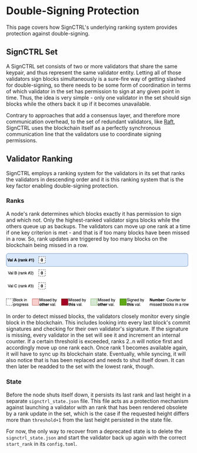 # Double-Signing Protection

This page covers how SignCTRL's underlying ranking system provides protection against double-signing.

## SignCTRL Set

A SignCTRL set consists of two or more validators that share the same keypair, and thus represent the same validator entity. Letting all of those validators sign blocks simultaneously is a sure-fire way of getting slashed for double-signing, so there needs to be some form of coordination in terms of which validator in the set has permission to sign at any given point in time. Thus, the idea is very simple - only one validator in the set should sign blocks while the others back it up if it becomes unavailable.

Contrary to approaches that add a consensus layer, and therefore more communication overhead, to the set of redundant validators, like [Raft](https://raft.github.io/), SignCTRL uses the blockchain itself as a perfectly synchronous communication line that the validators use to coordinate signing permissions.

## Validator Ranking

SignCTRL employs a ranking system for the validators in its set that ranks the validators in descending order and it is this ranking system that is the key factor enabling double-signing protection.

### Ranks

A node's rank determines which blocks exactly it has permission to sign and which not. Only the highest-ranked validator signs blocks while the others queue up as backups. The validators can move up one rank at a time if one key criterion is met - and that is if too many blocks have been missed in a row. So, rank updates are triggered by too many blocks on the blockchain being missed in a row.

![Rank Updates](../imgs/rank-update.gif)

In order to detect missed blocks, the validators closely monitor every single block in the blockchain. This includes looking into every last block's commit signatures and checking for their own validator's signature. If the signature is missing, every validator in the set will see it and increment an internal counter. If a certain threshold is exceeded, ranks 2..n will notice first and accordingly move up one rank each. Once rank 1 becomes available again, it will have to sync up its blockchain state. Eventually, while syncing, it will also notice that is has been replaced and needs to shut itself down. It can then later be readded to the set with the lowest rank, though.

### State

Before the node shuts itself down, it persists its last rank and last height in a separate `signctrl_state.json` file. This file acts as a protection mechanism against launching a validator with an rank that has been rendered obsolete by a rank update in the set, which is the case if the requested height differs more than `threshold+1` from the last height persisted in the state file.

For now, the only way to recover from a deprecated state is to delete the `signctrl_state.json` and start the validator back up again with the correct `start_rank` in its `config.toml`.
